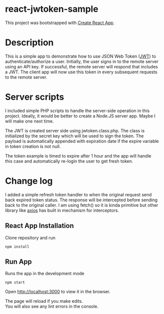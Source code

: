 react-jwtoken-sample
================

This project was bootstrapped with [Create React App](https://github.com/facebook/create-react-app).

# Description

This is a simple app to demonstrate how to use JSON Web Token ([JWT](https://jwt.io)) to authenticate/authorize a user.
Initially, the user signs in to the remote server using an API key.
If successful, the remote server will respond that includes a JWT.
The client app will now use this token in every subsequent requests to the remote server.


# Server scripts

I included simple PHP scripts to handle the server-side operation in this project.
Ideally, it would be better to create a Node.JS server app.
Maybe I will make one next time.

The JWT is created server side using jwtoken.class.php. 
The class is initialized by the secret key which will be used to sign the token.
The payload is automatically appended with expiration date if the expire variable in token creation is not null.

The token example is timed to expire after 1 hour and the app will handle this case and automatically re-login the user to get fresh token.

# Change log

I added a simple refresh token handler to when the original request send back expired token status.
The response will be intercepted before sending back to the original caller. 
I am using fetch() so it is kinda primitive but other library like [axios](https://github.com/axios/axios) has built in mechanism for interceptors.

## React App Installation
Clone repository and run

```
npm install
```

## Run App
Runs the app in the development mode

```
npm start
```

Open [http://localhost:3000](http://localhost:3000) to view it in the browser.

The page will reload if you make edits.<br>
You will also see any lint errors in the console.
